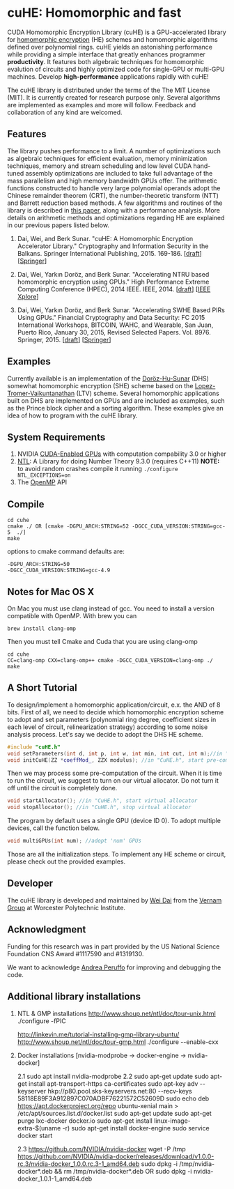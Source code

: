 cuHE: Homomorphic and fast
==========================
CUDA Homomorphic Encryption Library (cuHE) is a GPU-accelerated library for [homomorphic encryption][6] (HE) schemes and homomorphic algorithms defined over polynomial rings. cuHE yields an astonishing performance while providing a simple interface that greatly enhances programmer **productivity**. It features both algebraic techniques for homomorphic evalution of circuits and highly optimized code for single-GPU or multi-GPU machines. Develop **high-performance** applications rapidly with cuHE!

The cuHE library is distributed under the terms of the The MIT License (MIT). It is currently created for research purpose only. Several algorithms are implemented as examples and more will follow. Feedback and collaboration of any kind are welcomed.

Features
--------
The library pushes performance to a limit. A number of optimizations such as algebraic techniques for efficient evaluation, memory minimization techniques, memory and stream scheduling and low level CUDA hand-tuned assembly optimizations are included to take full advantage of the mass parallelism and high memory bandwidth GPUs offer. The arithmetic functions constructed to handle very large polynomial operands adopt the Chinese remainder theorem (CRT), the number-theoretic transform (NTT) and Barrett reduction based methods. A few algorithms and routines of the library is described in [this paper][3], along with a performance analysis. More details on arithmetic methods and optimizations regarding HE are explained in our previous papers listed below.

1. Dai, Wei, and Berk Sunar. "cuHE: A Homomorphic Encryption Accelerator Library." Cryptography and Information Security in the Balkans. Springer International Publishing, 2015. 169-186. [[draft][3]] [[Springer][15]]

2. Dai, Wei, Yarkın Doröz, and Berk Sunar. "Accelerating NTRU based homomorphic encryption using GPUs." High Performance Extreme Computing Conference (HPEC), 2014 IEEE. IEEE, 2014. [[draft][4]] [[IEEE Xplore][16]]

3. Dai, Wei, Yarkın Doröz, and Berk Sunar. "Accelerating SWHE Based PIRs Using GPUs." Financial Cryptography and Data Security: FC 2015 International Workshops, BITCOIN, WAHC, and Wearable, San Juan, Puerto Rico, January 30, 2015, Revised Selected Papers. Vol. 8976. Springer, 2015. [[draft][5]] [[Springer][17]]

Examples
--------
Currently available is an implementation of the [Doröz-Hu-Sunar][1] (DHS) somewhat homomorphic encryption (SHE) scheme based on the [Lopez-Tromer-Vaikuntanathan][2] (LTV) scheme.
Several homomorphic applications built on DHS are implemented on GPUs and are included as examples, such as the Prince block cipher and a sorting algorithm.
These examples give an idea of how to program with the cuHE library.

System Requirements
-------------------
1. NVIDIA [CUDA-Enabled GPUs][7] with computation compability 3.0 or higher
2. [NTL][8]: A Library for doing Number Theory 9.3.0 (requires C++11) **NOTE:** to avoid random crashes compile it running ```./configure NTL_EXCEPTIONS=on```
3. The [OpenMP][9] API

Compile
-------

	cd cuhe
	cmake ./ OR [cmake -DGPU_ARCH:STRING=52 -DGCC_CUDA_VERSION:STRING=gcc-5  ./]
	make

options to cmake command defaults are:

	-DGPU_ARCH:STRING=50
	-DGCC_CUDA_VERSION:STRING=gcc-4.9

Notes for Mac OS X
------------------
On Mac you must use clang instead of gcc. You need to install a version compatible with OpenMP. With brew you can

	brew install clang-omp

Then you must tell Cmake and Cuda that you are using clang-omp

	cd cuhe
	CC=clang-omp CXX=clang-omp++ cmake -DGCC_CUDA_VERSION=clang-omp ./
	make

A Short Tutorial
----------------
To design/implement a homomorphic application/circuit, e.x. the AND of 8 bits. First of all, we need to decide which homomorphic encryption scheme to adopt and set parameters (polynomial ring degree, coefficient sizes in each level of circuit, relinearization strategy) according to some noise analysis process. Let's say we decide to adopt the DHS HE scheme.
```c++
#include "cuHE.h"
void setParameters(int d, int p, int w, int min, int cut, int m);//in "CuHE.h", set parameters
void initCuHE(ZZ *coeffMod_, ZZX modulus); //in "CuHE.h", start pre-computation on GPUs
```

Then we may process some pre-computation of the circuit. When it is time to run the circuit, we suggest to turn on our virtual allocator. Do not turn it off until the circuit is completely done.
```c++
void startAllocator(); //in "CuHE.h", start virtual allocator
void stopAllocator(); //in "CuHE.h", stop virtual allocator
```

The program by default uses a single GPU (device ID 0). To adopt multiple devices, call the function below.
```c++
void multiGPUs(int num); //adopt 'num' GPUs
```

Those are all the initialization steps. To implement any HE scheme or circuit, please check out the provided examples.

Developer
---------
The cuHE library is developed and maintained by [Wei Dai][13] from the [Vernam Group][14] at Worcester Polytechnic Institute.

Acknowledgment
--------------
Funding for this research was in part provided by the US National Science Foundation
CNS Award #1117590 and #1319130.

We want to acknowledge [Andrea Peruffo][18] for improving and debugging the code.

[1]: http://eprint.iacr.org/2014/233/ "DHS14"
[2]: http://eprint.iacr.org/2013/094/ "LTV13"
[3]: http://eprint.iacr.org/2015/818/ "cuHEePrint"
[4]: http://eprint.iacr.org/2014/389/ "Dai2014ePrint"
[5]: http://eprint.iacr.org/2015/462/ "Dai2015ePrint"
[6]: http://en.wikipedia.org/wiki/Homomorphic_encryption "HE"
[7]: http://developer.nvidia.com/cuda-gpus/ "CUDAGPUs"
[8]: http://www.shoup.net/ntl/ "NTL"
[9]: http://openmp.org/wp/ "OpenMP"
[10]: http://en.wikipedia.org/wiki/Chinese_remainder_theorem/ "CRT"
[11]: http://en.wikipedia.org/wiki/Discrete_Fourier_transform_(general)/ "NTT"
[12]: http://en.wikipedia.org/wiki/Barrett_reduction/ "Barrett"
[13]: http://github.com/Veirday "WeiDaiGitHub"
[14]: http://v.wpi.edu/ "VernamGroup"
[15]: http://link.springer.com/chapter/10.1007%2F978-3-319-29172-7_11 "cuHESpringer"
[16]: http://ieeexplore.ieee.org/xpls/abs_all.jsp?arnumber=7041001&tag=1 "Dai2014IEEE"
[17]: http://link.springer.com/chapter/10.1007%2F978-3-662-48051-9_12 "Dai2015aSpringer"
[18]: https://github.com/andreaTP "AndreaPeruffoGitHub"

Additional library installations
--------------------------------

1. NTL & GMP installations
   http://www.shoup.net/ntl/doc/tour-unix.html
   ./configure -fPIC
   
   http://linkevin.me/tutorial-installing-gmp-library-ubuntu/
   http://www.shoup.net/ntl/doc/tour-gmp.html
   ./configure --enable-cxx
   
2. Docker installations [nvidia-modprobe -> docker-engine -> nvidia-docker]
   
   2.1 sudo apt install nvidia-modprobe
   2.2 
   sudo apt-get update
   sudo apt-get install apt-transport-https ca-certificates
   sudo apt-key adv --keyserver hkp://p80.pool.sks-keyservers.net:80 --recv-keys 58118E89F3A912897C070ADBF76221572C52609D
   sudo echo deb https://apt.dockerproject.org/repo ubuntu-xenial main > /etc/apt/sources.list.d/docker.list
   sudo apt-get update
   sudo apt-get purge lxc-docker docker.io
   sudo apt-get install linux-image-extra-$(uname -r)
   sudo apt-get install docker-engine
   sudo service docker start
   
   2.3 https://github.com/NVIDIA/nvidia-docker
   wget -P /tmp https://github.com/NVIDIA/nvidia-docker/releases/download/v1.0.0-rc.3/nvidia-docker_1.0.0.rc.3-1_amd64.deb
   sudo dpkg -i /tmp/nvidia-docker*.deb && rm /tmp/nvidia-docker*.deb
   OR sudo dpkg -i nvidia-docker_1.0.1-1_amd64.deb